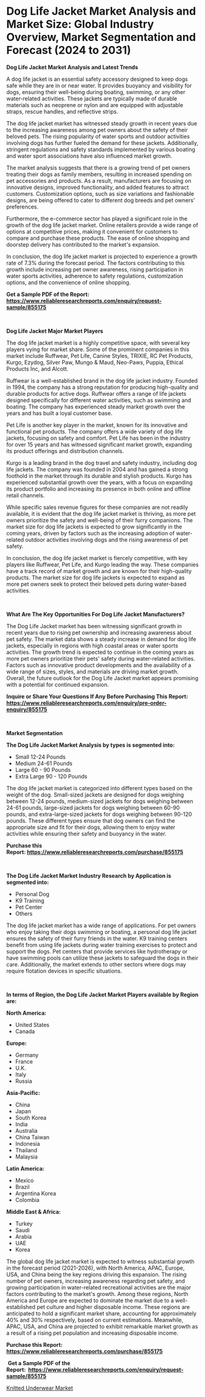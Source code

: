 <p><h1>Dog Life Jacket Market Analysis and Market Size: Global Industry Overview, Market Segmentation and Forecast (2024 to 2031)</h1></p><p><strong>Dog Life Jacket Market Analysis and Latest Trends</strong></p>
<p><p>A dog life jacket is an essential safety accessory designed to keep dogs safe while they are in or near water. It provides buoyancy and visibility for dogs, ensuring their well-being during boating, swimming, or any other water-related activities. These jackets are typically made of durable materials such as neoprene or nylon and are equipped with adjustable straps, rescue handles, and reflective strips.</p><p>The dog life jacket market has witnessed steady growth in recent years due to the increasing awareness among pet owners about the safety of their beloved pets. The rising popularity of water sports and outdoor activities involving dogs has further fueled the demand for these jackets. Additionally, stringent regulations and safety standards implemented by various boating and water sport associations have also influenced market growth.</p><p>The market analysis suggests that there is a growing trend of pet owners treating their dogs as family members, resulting in increased spending on pet accessories and products. As a result, manufacturers are focusing on innovative designs, improved functionality, and added features to attract customers. Customization options, such as size variations and fashionable designs, are being offered to cater to different dog breeds and pet owners' preferences.</p><p>Furthermore, the e-commerce sector has played a significant role in the growth of the dog life jacket market. Online retailers provide a wide range of options at competitive prices, making it convenient for customers to compare and purchase these products. The ease of online shopping and doorstep delivery has contributed to the market's expansion.</p><p>In conclusion, the dog life jacket market is projected to experience a growth rate of 7.3% during the forecast period. The factors contributing to this growth include increasing pet owner awareness, rising participation in water sports activities, adherence to safety regulations, customization options, and the convenience of online shopping.</p></p>
<p><strong>Get a Sample PDF of the Report:&nbsp; <a href="https://www.reliableresearchreports.com/enquiry/request-sample/855175">https://www.reliableresearchreports.com/enquiry/request-sample/855175</a></strong></p>
<p>&nbsp;</p>
<p><strong>Dog Life Jacket Major Market Players</strong></p>
<p><p>The dog life jacket market is a highly competitive space, with several key players vying for market share. Some of the prominent companies in this market include Ruffwear, Pet Life, Canine Styles, TRIXIE, RC Pet Products, Kurgo, Ezydog, Silver Paw, Mungo & Maud, Neo-Paws, Puppia, Ethical Products Inc, and Alcott. </p><p>Ruffwear is a well-established brand in the dog life jacket industry. Founded in 1994, the company has a strong reputation for producing high-quality and durable products for active dogs. Ruffwear offers a range of life jackets designed specifically for different water activities, such as swimming and boating. The company has experienced steady market growth over the years and has built a loyal customer base.</p><p>Pet Life is another key player in the market, known for its innovative and functional pet products. The company offers a wide variety of dog life jackets, focusing on safety and comfort. Pet Life has been in the industry for over 15 years and has witnessed significant market growth, expanding its product offerings and distribution channels.</p><p>Kurgo is a leading brand in the dog travel and safety industry, including dog life jackets. The company was founded in 2004 and has gained a strong foothold in the market through its durable and stylish products. Kurgo has experienced substantial growth over the years, with a focus on expanding its product portfolio and increasing its presence in both online and offline retail channels.</p><p>While specific sales revenue figures for these companies are not readily available, it is evident that the dog life jacket market is thriving, as more pet owners prioritize the safety and well-being of their furry companions. The market size for dog life jackets is expected to grow significantly in the coming years, driven by factors such as the increasing adoption of water-related outdoor activities involving dogs and the rising awareness of pet safety.</p><p>In conclusion, the dog life jacket market is fiercely competitive, with key players like Ruffwear, Pet Life, and Kurgo leading the way. These companies have a track record of market growth and are known for their high-quality products. The market size for dog life jackets is expected to expand as more pet owners seek to protect their beloved pets during water-based activities.</p></p>
<p>&nbsp;</p>
<p><strong>What Are The Key Opportunities For Dog Life Jacket Manufacturers?</strong></p>
<p><p>The Dog Life Jacket market has been witnessing significant growth in recent years due to rising pet ownership and increasing awareness about pet safety. The market data shows a steady increase in demand for dog life jackets, especially in regions with high coastal areas or water sports activities. The growth trend is expected to continue in the coming years as more pet owners prioritize their pets' safety during water-related activities. Factors such as innovative product developments and the availability of a wide range of sizes, styles, and materials are driving market growth. Overall, the future outlook for the Dog Life Jacket market appears promising with a potential for continued expansion.</p></p>
<p><strong>Inquire or Share Your Questions If Any Before Purchasing This Report: <a href="https://www.reliableresearchreports.com/enquiry/pre-order-enquiry/855175">https://www.reliableresearchreports.com/enquiry/pre-order-enquiry/855175</a></strong></p>
<p>&nbsp;</p>
<p><strong>Market Segmentation</strong></p>
<p><strong>The Dog Life Jacket Market Analysis by types is segmented into:</strong></p>
<p><ul><li>Small 12-24 Pounds</li><li>Medium 24-61 Pounds</li><li>Large 60 - 90 Pounds</li><li>Extra Large 90 - 120 Pounds</li></ul></p>
<p><p>The dog life jacket market is categorized into different types based on the weight of the dog. Small-sized jackets are designed for dogs weighing between 12-24 pounds, medium-sized jackets for dogs weighing between 24-61 pounds, large-sized jackets for dogs weighing between 60-90 pounds, and extra-large-sized jackets for dogs weighing between 90-120 pounds. These different types ensure that dog owners can find the appropriate size and fit for their dogs, allowing them to enjoy water activities while ensuring their safety and buoyancy in the water.</p></p>
<p><strong>Purchase this Report:&nbsp;<a href="https://www.reliableresearchreports.com/purchase/855175">https://www.reliableresearchreports.com/purchase/855175</a></strong></p>
<p>&nbsp;</p>
<p><strong>The Dog Life Jacket Market Industry Research by Application is segmented into:</strong></p>
<p><ul><li>Personal Dog</li><li>K9 Training</li><li>Pet Center</li><li>Others</li></ul></p>
<p><p>The dog life jacket market has a wide range of applications. For pet owners who enjoy taking their dogs swimming or boating, a personal dog life jacket ensures the safety of their furry friends in the water. K9 training centers benefit from using life jackets during water training exercises to protect and support the dogs. Pet centers that provide services like hydrotherapy or have swimming pools can utilize these jackets to safeguard the dogs in their care. Additionally, the market extends to other sectors where dogs may require flotation devices in specific situations.</p></p>
<p>&nbsp;</p>
<p><strong>In terms of Region, the Dog Life Jacket Market Players available by Region are:</strong></p>
<p>
    <p> <strong> North America: </strong>
        <ul>
            <li>United States</li>
            <li>Canada</li>
        </ul>
        </p> 
    <p> <strong> Europe: </strong>
        <ul>
            <li>Germany</li>
            <li>France</li>
            <li>U.K.</li>
            <li>Italy</li>
            <li>Russia</li>
        </ul>
        </p> 
    <p> <strong> Asia-Pacific: </strong>
        <ul>
            <li>China</li>
            <li>Japan</li>
            <li>South Korea</li>
            <li>India</li>
            <li>Australia</li>
            <li>China Taiwan</li>
            <li>Indonesia</li>
            <li>Thailand</li>
            <li>Malaysia</li>
        </ul>
        </p> 
    <p> <strong> Latin America: </strong>
        <ul>
            <li>Mexico</li>
            <li>Brazil</li>
            <li>Argentina Korea</li>
            <li>Colombia</li>
        </ul>
        </p> 
    <p> <strong> Middle East & Africa: </strong>
        <ul>
            <li>Turkey</li>
            <li>Saudi</li>
            <li>Arabia</li>
            <li>UAE</li>
            <li>Korea</li>
        </ul>
    </p>
    </p>
<p><p>The global dog life jacket market is expected to witness substantial growth in the forecast period (2021-2026), with North America, APAC, Europe, USA, and China being the key regions driving this expansion. The rising number of pet owners, increasing awareness regarding pet safety, and growing participation in water-related recreational activities are the major factors contributing to the market's growth. Among these regions, North America and Europe are expected to dominate the market due to a well-established pet culture and higher disposable income. These regions are anticipated to hold a significant market share, accounting for approximately 40% and 30% respectively, based on current estimations. Meanwhile, APAC, USA, and China are projected to exhibit remarkable market growth as a result of a rising pet population and increasing disposable income.</p></p>
<p><strong>Purchase this Report: <a href="https://www.reliableresearchreports.com/purchase/855175">https://www.reliableresearchreports.com/purchase/855175</a></strong></p>
<p>&nbsp;<strong>Get a Sample PDF of the Report:&nbsp;&nbsp;<a href="https://www.reliableresearchreports.com/enquiry/request-sample/855175">https://www.reliableresearchreports.com/enquiry/request-sample/855175</a></strong></p>
<p><strong></strong></p>
<p><p><a href="https://github.com/jhcraigie/Market-Research-Report-List-1/blob/main/knitted-underwear-market.md">Knitted Underwear Market</a></p></p>